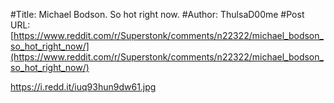 #Title: Michael Bodson. So hot right now.
#Author: ThulsaD00me
#Post URL: [https://www.reddit.com/r/Superstonk/comments/n22322/michael_bodson_so_hot_right_now/](https://www.reddit.com/r/Superstonk/comments/n22322/michael_bodson_so_hot_right_now/)


https://i.redd.it/iuq93hun9dw61.jpg